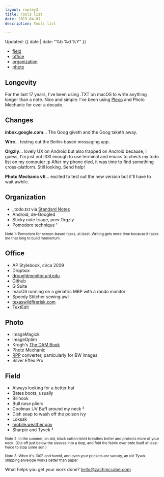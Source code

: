 ```yaml
---
layout: rowley3
title: Tools list
date: 2019-04-01
description: Tools list

---
```



Updated: {{ date | date: "%b %d %Y" }}



+ [field](https://www.zachmccabe.com/tools.html#field)
+ [office](https://www.zachmccabe.com/tools.html#office)
+ [organization](https://www.zachmccabe.com/tools.html#organization) 
+ [photo](https://www.zachmccabe.com/tools.html#photo)



## Longevity

For the last 17 years, I've been using .TXT on macOS to write anything longer than a note. Nice and simple. I've been using [Pleco](https://www.pleco.com) and Photo Mechanic for over a decade.




## Changes

**inbox.google.com**… The Goog giveth and the Goog taketh away.

**Wire**… testing out the Berlin-based messaging app.

**Orgzly**… lovely UX on Android but also trapped on Android because, I guess, I'm just not l33t enough to use terminal and emacs to check my todo list on my computer ;p After my phone died, it was time to find something cross-platform. Still looking. Send help!

**Photo Mechanic v6**… excited to test out the new version but it'll have to wait awhile.



## Organization

+ _todo.txt via [Standard Notes](https://www.standardnotes.org)
+ Android, de-Googled
+ Sticky note triage, prev Orgzly
+ Pomodoro technique &sup1;

<small>Note 1: Pomodoro for screen-based tasks, at least. Writing gets more time because it takes me that long to build momentum.</small>



## Office

+ AP Stylebook, circa 2009
+ Dropbox
+ [droughtmonitor.unl.edu](https://droughtmonitor.unl.edu/CurrentMap/StateDroughtMonitor.aspx?TX)
+ Github
+ G Suite
+ macOS running on a geriatric MBP with a rando monitor
+ Speedy Stitcher sewing awl
+ [texaswildfirerisk.com](https://texaswildfirerisk.com/Map/Public/)
+ TextEdit



## Photo

+ imageMagick
+ imageOptim
+ Krogh's [The DAM Book](https://www.thedambook.com)
+ Photo Mechanic
+ [RPP](http://www.raw-photo-processor.com) converter, particularly for BW images
+ Silver Effex Pro



## Field

+ Always looking for a better hat
+ Bates boots, usually
+ Billhook
+ Bull nose pliers
+ Coolmax UV Buff around my neck &sup2;
+ Dish soap to wash off the poison ivy
+ Loksak
+ [mobile.weather.gov](https://mobile.weather.gov/)
+ Sharpie and Tyvek &sup3;


<small>Note 2: In the summer, an old, black cotton tshirt breathes better and protects more of your neck. (Cut off just below the sleeves into a loop, and fold the fabric over onto itself at least twice to stop some sun.)</small>

<small>Note 3: When it's 100F and humid, and even your pockets are sweaty, an old Tyvek shipping envelope works better than paper.</small>


What helps you get your work done? [hello@zachmccabe.com](mailto:hello@zachmccabe.com)
